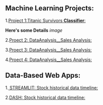 
## Machine Learning Projects:

1.[Project 1:Titanic Survivors **Classifier**:](https://github.com/taricov/titanic_survivors_classificier)

__Here's some Details__
*image*

2.[Proect 2: DataAnalysis__Sales Analysis:](https://github.com)

3.[Proect 3: DataAnalysis__Sales Analysis:](https://github.com)

4.[Proect 4: DataAnalysis__Sales Analysis:](https://github.com)


## Data-Based Web Apps:

   1.[ STREAMLIT: Stock historical data timeline:](https://github.com/taricov/web_app_stocks)

   2.[DASH: Stock historical data timeline:](https://github.com/taricov/web_app_stocks)
